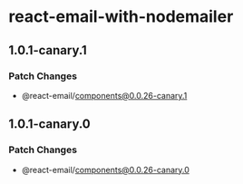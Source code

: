 # react-email-with-nodemailer

## 1.0.1-canary.1

### Patch Changes

- @react-email/components@0.0.26-canary.1

## 1.0.1-canary.0

### Patch Changes

- @react-email/components@0.0.26-canary.0
